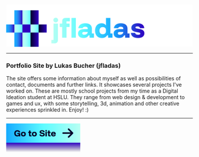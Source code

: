 [<img src="https://github.com/jfladas/portfolio/blob/main/src/assets/portfoliotitle.png" alt="portfolio jfladas" width="600"/>](https://jfladas.github.io/portfolio/)

---

### Portfolio Site by Lukas Bucher (jfladas)

The site offers some information about myself as well as possibilities of contact, documents and further links. It showcases several projects I've worked on. These are mostly school projects from my time as a Digital Ideation student at HSLU. They range from web design & development to games and ux, with some storytelling, 3d, animation and other creative experiences sprinkled in. Enjoy! :)

---

[<img src="https://github.com/jfladas/portfolio/blob/main/src/assets/gotosite.png" alt="portfolio jfladas" width="200"/>](https://jfladas.github.io/portfolio/)
